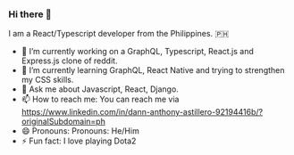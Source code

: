 ### Hi there 👋

I am a React/Typescript developer from the Philippines. :philippines:

- 🔭 I’m currently working on a GraphQL, Typescript, React.js and Express.js clone of reddit.
- 🌱 I’m currently learning GraphQL, React Native and trying to strengthen my CSS skills.
- 💬 Ask me about Javascript, React, Django.
- 📫 How to reach me: You can reach me via https://www.linkedin.com/in/dann-anthony-astillero-92194416b/?originalSubdomain=ph
- 😄 Pronouns: Pronouns: He/Him
- ⚡ Fun fact: I love playing Dota2
